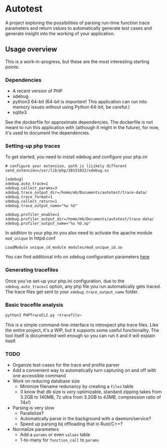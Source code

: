 # Autotest

A project exploring the possibilities of parsing run-time function trace parameters and return values to automatically generate test cases and generate insight into the working of your application.

## Usage overview

This is a work-in-progress, but these are the most interesting starting points:

### Dependencies

* A recent version of PHP
* xdebug
* python3 64-bit (64-bit is _important_! This application can run into memory issues without using Python 64-bit, be careful.)
* sqlite3

See the dockerfile for approximate dependencies.
The dockerfile is not meant to run this application with (although it might in the future), for now, it's used to document the dependencies.

### Setting-up php traces

To get started, you need to install xdebug and configure your php.ini

```
# configure your extension, path is liiikely different
zend_extension=/usr/lib/php/20151012/xdebug.so

[xdebug]
xdebug.auto_trace=1
xdebug.collect_params=3
xdebug.trace_output_dir=/home/mb/Documents/autotest/trace-data/
xdebug.trace_format=1
xdebug.collect_return=1
xdebug.trace_output_name="%u %U"

xdebug.profiler_enable=1
xdebug.profiler_output_dir=/home/mb/Documents/autotest/trace-data/
xdebug.profiler_output_name="%u %U.xp"
```

In addition to your php.ini you also need to activate the apache module `mod_unique` in httpd.conf

```
LoadModule unique_id_module modules/mod_unique_id.so
```

You can find additional info on xdebug configuration parameters [here](https://xdebug.org/docs/all_settings)

### Generating tracefiles

Once you've set-up your php.ini configuration, due to the `xdebug.auto_trace=1` option, any php file you run automatically gets traced. The trace files get sent to your `xdebug.trace_output_name` folder.

### Basic tracefile analysis

```sh
python3 PHPTraceCLI.py <tracefile>
```

This is a simple command-line-interface to introspect php trace files. Like the entire project, it's a WIP, but it supports some useful functionality. The tool itself is documented well enough so you can run it and it will explain itself.

### TODO

* Organize test-cases for the trace and profile parser
* Add a convenient way to automatically turn capturing on and off with one accessible command
* Work on reducing database size
  * Minimize filename redunancy by creating a `files` table
  * (I know that db size is _very_ optimizable, standard zipping takes from 3.2GB to 140MB, 7z ultra from 3.2GB to _43MB_, compression ratio of 74x!)
* Parsing is very slow
  * Parallelize?
  * Automatically parse in the background with a daemon/service?
  * Speed up parsing bij offloading that in Rust/C++?
* Normalize parameters
  * Add a `params` or even `values` table
  * 1-to-many for `function_call` to `params`